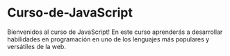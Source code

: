 # Curso-de-JavaScript
Bienvenidos al curso de JavaScript! En este curso aprenderás a desarrollar habilidades en programación en uno de los lenguajes más populares y versátiles de la web.

